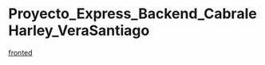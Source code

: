 # Proyecto_Express_Backend_CabraleHarley_VeraSantiago


[fronted](https://github.com/harleyyefreycabralesvargas/Proyecto_Express_Fronted_CabralesHarley_VeraDavid)
